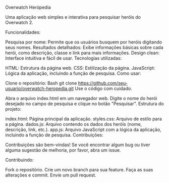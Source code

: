 Overwatch Herópedia

Uma aplicação web simples e interativa para pesquisar heróis do Overwatch 2.

Funcionalidades:

Pesquisa por nome: Permite que os usuários busquem por heróis digitando seus nomes.
Resultados detalhados: Exibe informações básicas sobre cada herói, como descrição, classe e link para mais informações.
Design clean: Interface intuitiva e fácil de usar.
Tecnologias utilizadas:

HTML: Estrutura da página web.
CSS: Estilização da página.
JavaScript: Lógica da aplicação, incluindo a função de pesquisa.
Como usar:

Clone o repositório:
Bash
git clone https://github.com/seu-usuario/overwatch-heropedia.git
Use o código com cuidado.

Abra o arquivo index.html em um navegador web.
Digite o nome do herói desejado no campo de pesquisa e clique no botão "Pesquisar".
Estrutura do projeto:

index.html: Página principal da aplicação.
styles.css: Arquivo de estilo para a página.
dados.js: Arquivo contendo os dados dos heróis (nome, descrição, link, etc.).
app.js: Arquivo JavaScript com a lógica da aplicação, incluindo a função de pesquisa.
Contribuições:

Contribuições são bem-vindas! Se você encontrar algum bug ou tiver alguma sugestão de melhoria, por favor, abra um issue.

Contribuindo:

Fork o repositório.
Crie um novo branch para sua feature.
Faça as suas alterações e commit.
Envie um pull request.
